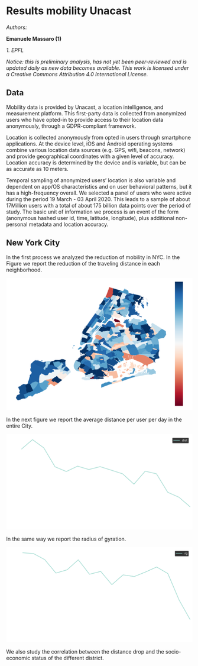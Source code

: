 # Results mobility Unacast

*Authors:*

**Emanuele Massaro (1)**

*1. EPFL*


*Notice: this is preliminary analysis, has not yet been peer-reviewed and is updated daily as new data becomes available. This work is licensed under a Creative Commons Attribution 4.0 International License.*


## Data

Mobility data is provided by Unacast, a location intelligence, and measurement platform. This first-party data is collected from anonymized users who have opted-in to provide access to their location data anonymously, through a GDPR-compliant framework.

Location is collected anonymously from opted in users through smartphone applications. At the device level, iOS and Android operating systems combine various location data sources (e.g. GPS, wifi, beacons, network) and provide geographical coordinates with a given level of accuracy. Location accuracy is determined by the device and is variable, but can be as accurate as 10 meters.

Temporal sampling of anonymized users’ location is also variable and dependent on app/OS characteristics and on user behavioral patterns, but it has a high-frequency overall. We selected a panel of users who were active during the period 19 March - 03 April 2020. This leads to a sample of about 17Million users with a total of about 175 billion data points over the period of study. The basic unit of information we process is an event of the form (anonymous hashed user id, time, latitude, longitude), plus additional non-personal metadata and location accuracy.

## New York City

In the first process we analyzed the reduction of mobility in NYC. In the Figure we report the reduction of the traveling distance in each neighborhood.    

![GitHub Logo](NYdiffMap11.png)

In the next figure we report the average distance per user per day in the entire City.  

![GitHub Logo](temporalDist.png)

In the same way we report the radius of gyration. 


![GitHub Logo](temporalRadius.png)

We also study the correlation between the distance drop and the socio-economic status of the different district.
